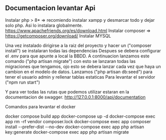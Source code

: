 ## Documentacion levantar Api

Instalar php > 8\* => recomiendo instalar xampp y desmarcar todo y dejar solo php. Asi lo instalara globalmente. https://www.apachefriends.org/es/download.html
Instalar composer => https://getcomposer.org/download/
Instalar MYSQL

Una vez instalado dirigirse a la raiz del proyecto y hacer un ("composer install") se instalaran todas las dependencias
Despues se debera configurar el .env para que apunte a local la BBDD.
A continuacion lanzamos este comando ("php artisan migrate") con esto se lanzaran todas las migraciones que tengamos, ojo esto se debera lanzar cada vez que haya un cambion en el modelo de datos.
Lanzamos ("php artisan db:seed") para tener el usuario admin y rellenar tablas estaticas
Para levantar el servidor ("npm run start")

Y para ver todas las rutas que podemos utilizar estaran en la documentacion de swagger. http://127.0.0.1:8000/api/documentation

Comandos para levantar el docker

docker compose build app
docker-compose up -d
docker-compose exec app rm -rf vendor composer.lock
docker-compose exec app composer install --prefer-dist --no-dev
docker-compose exec app php artisan key:generate
docker-compose exec app php artisan migrate
